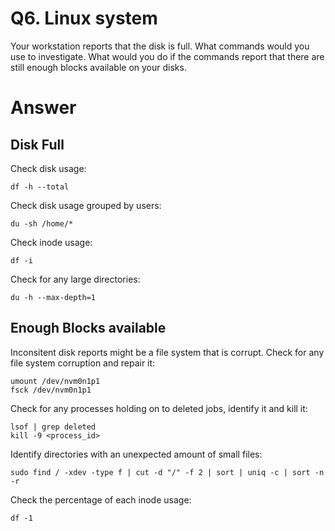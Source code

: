 # Q6. Linux system

Your workstation reports that the disk is full. What commands would you use to investigate. What would you do if the commands report that there are still enough blocks available on your disks.

# Answer

## Disk Full

Check disk usage:

```
df -h --total
```

Check disk usage grouped by users:

```
du -sh /home/*
```

Check inode usage:

```
df -i
```

Check for any large directories:

```
du -h --max-depth=1
```

## Enough Blocks available

Inconsitent disk reports might be a file system that is corrupt. Check for any file system corruption and repair it:

```
umount /dev/nvm0n1p1
fsck /dev/nvm0n1p1
```

Check for any processes holding on to deleted jobs, identify it and kill it:

```
lsof | grep deleted
kill -9 <process_id>
```

Identify directories with an unexpected amount of small files:

```
sudo find / -xdev -type f | cut -d "/" -f 2 | sort | uniq -c | sort -n -r
```

Check the percentage of each inode usage:

```
df -1
```